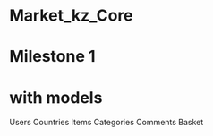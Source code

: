 # Market_kz_Core

# Milestone 1 
# with models 
  Users
  Countries 
  Items 
  Categories 
  Comments 
  Basket
